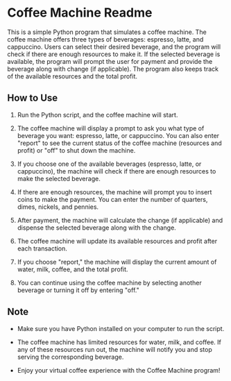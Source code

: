 # Coffee Machine Readme

This is a simple Python program that simulates a coffee machine. The coffee machine offers three types of beverages: espresso, latte, and cappuccino. Users can select their desired beverage, and the program will check if there are enough resources to make it. If the selected beverage is available, the program will prompt the user for payment and provide the beverage along with change (if applicable). The program also keeps track of the available resources and the total profit.

## How to Use

1. Run the Python script, and the coffee machine will start.

2. The coffee machine will display a prompt to ask you what type of beverage you want: espresso, latte, or cappuccino. You can also enter "report" to see the current status of the coffee machine (resources and profit) or "off" to shut down the machine.

3. If you choose one of the available beverages (espresso, latte, or cappuccino), the machine will check if there are enough resources to make the selected beverage.

4. If there are enough resources, the machine will prompt you to insert coins to make the payment. You can enter the number of quarters, dimes, nickels, and pennies.

5. After payment, the machine will calculate the change (if applicable) and dispense the selected beverage along with the change.

6. The coffee machine will update its available resources and profit after each transaction.

7. If you choose "report," the machine will display the current amount of water, milk, coffee, and the total profit.

8. You can continue using the coffee machine by selecting another beverage or turning it off by entering "off."

## Note

- Make sure you have Python installed on your computer to run the script.

- The coffee machine has limited resources for water, milk, and coffee. If any of these resources run out, the machine will notify you and stop serving the corresponding beverage.

- Enjoy your virtual coffee experience with the Coffee Machine program!
